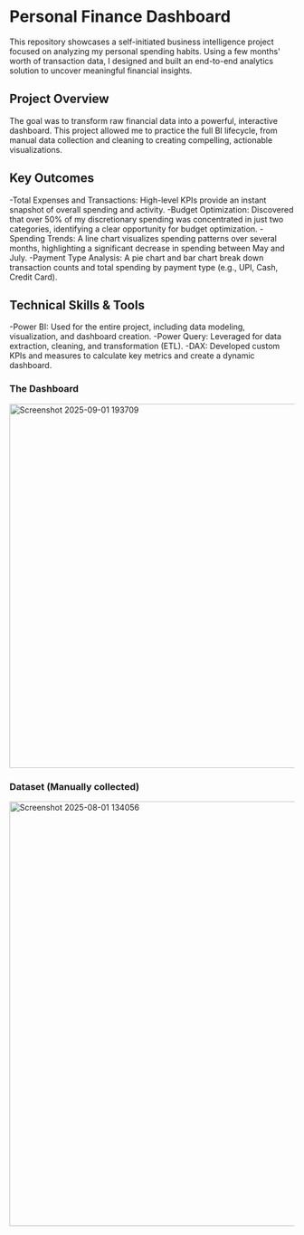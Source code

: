 # Personal Finance Dashboard
This repository showcases a self-initiated business intelligence project focused on analyzing my personal spending habits. Using a few months' worth of transaction data, I designed and built an end-to-end analytics solution to uncover meaningful financial insights.

## Project Overview
The goal was to transform raw financial data into a powerful, interactive dashboard. This project allowed me to practice the full BI lifecycle, from manual data collection and cleaning to creating compelling, actionable visualizations.

## Key Outcomes
-Total Expenses and Transactions: High-level KPIs provide an instant snapshot of overall spending and activity.
-Budget Optimization: Discovered that over 50% of my discretionary spending was concentrated in just two categories, identifying a clear opportunity for budget optimization.
-Spending Trends: A line chart visualizes spending patterns over several months, highlighting a significant decrease in spending between May and July.
-Payment Type Analysis: A pie chart and bar chart break down transaction counts and total spending by payment type (e.g., UPI, Cash, Credit Card).

## Technical Skills & Tools
-Power BI: Used for the entire project, including data modeling, visualization, and dashboard creation.
-Power Query: Leveraged for data extraction, cleaning, and transformation (ETL).
-DAX: Developed custom KPIs and measures to calculate key metrics and create a dynamic dashboard.

### The Dashboard
<img width="1152" height="644" alt="Screenshot 2025-09-01 193709" src="https://github.com/user-attachments/assets/ff91a5b6-b8b3-45f5-9e8f-284dd0a6b2ad" />

### Dataset (Manually collected)
<img width="1250" height="751" alt="Screenshot 2025-08-01 134056" src="https://github.com/user-attachments/assets/ec1d550a-c49f-4043-8266-fd12ea307e32" />

